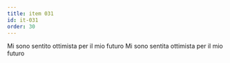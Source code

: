 ```yaml
---
title: item 031
id: it-031
order: 30
---
```

<span x-cloak x-show="$store.testee.bio.gender == 'm'">Mi sono sentito ottimista per il mio futuro</span>
<span x-cloak x-show="$store.testee.bio.gender == 'f'">Mi sono sentita ottimista per il mio futuro</span>